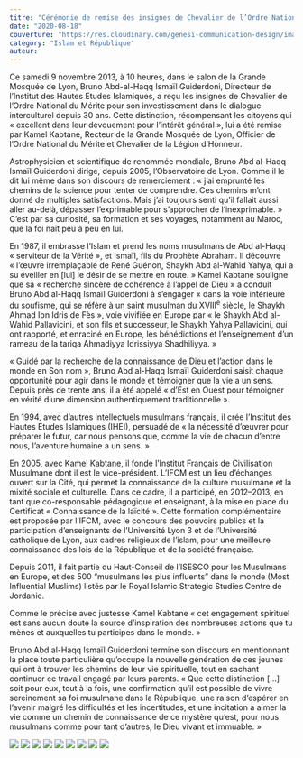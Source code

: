 ```yaml
---
titre: "Cérémonie de remise des insignes de Chevalier de l’Ordre National du Mérite"
date: "2020-08-18"
couverture: "https://res.cloudinary.com/genesi-communication-design/image/upload/w_900,h_600,c_fill/v1606410296/ihei/articles/ismail-guiderdoni-chevalier/DSC_0248_bldysh.jpg"
category: "Islam et République"
auteur:
---
```


Ce samedi 9 novembre 2013, à 10 heures, dans le salon de la Grande Mosquée de Lyon, Bruno Abd-al-Haqq Ismaïl Guiderdoni, Directeur de  l’Institut des Hautes Etudes Islamiques, a reçu les insignes de  Chevalier de l’Ordre National du Mérite pour son investissement dans le  dialogue interculturel depuis 30 ans. Cette distinction, récompensant  les citoyens qui «&nbsp;excellent dans leur dévouement pour l’intérêt général&nbsp;», lui a été remise par Kamel Kabtane, Recteur de la Grande Mosquée de Lyon, Officier de l’Ordre National du Mérite et Chevalier de la Légion d’Honneur.

Astrophysicien et scientifique de renommée mondiale, Bruno Abd al-Haqq Ismaïl Guiderdoni dirige, depuis 2005, l’Observatoire de Lyon. Comme il le dit lui même dans son discours de remerciement&nbsp;: «&nbsp;j’ai emprunté les chemins de la science pour tenter de comprendre. Ces chemins m’ont donné de multiples satisfactions. Mais j’ai toujours senti qu’il fallait aussi aller au-delà, dépasser l’exprimable pour s’approcher de l’inexprimable.&nbsp;» C’est par sa curiosité, sa formation et ses voyages, notamment au Maroc, que la foi naît peu à peu en lui.

En 1987, il embrasse l’Islam et prend  les noms musulmans de Abd al-Haqq «&nbsp;serviteur de la Vérité&nbsp;», et Ismaïl, fils du Prophète Abraham. Il découvre «&nbsp;l’&oelig;uvre irremplaçable de René Guénon, Shaykh Abd al-Wahid Yahya, qui a su éveiller en [lui] le désir de se mettre en route.&nbsp;» Kamel Kabtane souligne que sa «&nbsp;recherche sincère de cohérence à l’appel de Dieu&nbsp;» a conduit Bruno Abd al-Haqq Ismaïl Guiderdoni à s’engager «&nbsp;dans la voie intérieure du soufisme, qui se réfère à un saint musulman du XVIII<sup>e</sup> siècle, le Shaykh Ahmad Ibn Idris de Fès&nbsp;», voie vivifiée en Europe par «&nbsp;le Shaykh Abd al-Wahid Pallavicini, et son fils et successeur, le Shaykh Yahya Pallavicini, qui ont rapporté, et enraciné en Europe, les bénédictions et l’enseignement d’un rameau de la tariqa Ahmadiyya Idrissiyya Shadhiliyya.&nbsp;»

«&nbsp;Guidé par la recherche de la connaissance de Dieu et l’action dans le monde en Son nom&nbsp;», Bruno Abd al-Haqq Ismaïl Guiderdoni saisit chaque opportunité pour agir dans le monde et témoigner que la vie a un sens. Depuis près de trente ans, il a été appelé «&nbsp;d’Est en Ouest pour témoigner en vérité d’une dimension authentiquement traditionnelle&nbsp;».

En 1994, avec d’autres intellectuels musulmans français, il crée l’Institut des Hautes Etudes Islamiques (IHEI), persuadé de «&nbsp;la nécessité d’&oelig;uvrer pour préparer le futur, car nous pensons que, comme la vie de chacun d’entre nous, l’aventure humaine a un sens.&nbsp;»

En 2005, avec Kamel Kabtane, il fonde l’Institut Français de Civilisation Musulmane dont il est le vice-président. L’IFCM est un lieu d’échanges ouvert sur la Cité, qui permet la connaissance de la culture musulmane et la mixité sociale et culturelle. Dans ce cadre, il a participé, en 2012–2013, en tant que co-responsable pédagogique et enseignant, à la mise en place du Certificat «&nbsp;Connaissance de la laïcité&nbsp;». Cette formation complémentaire est proposée par l’IFCM, avec le concours des pouvoirs publics et la participation d’enseignants de l’Université Lyon 3 et de l’Université catholique de Lyon, aux cadres religieux de l’islam, pour une meilleure connaissance des lois de la République et de la société française.

Depuis 2011, il fait partie du Haut-Conseil de l’ISESCO pour les Musulmans en Europe, et des 500 “musulmans les plus influents” dans le monde (Most Influential Muslims) listés par le Royal Islamic Strategic Studies Centre de Jordanie.

Comme le précise avec justesse Kamel Kabtane «&nbsp;cet engagement spirituel est sans aucun doute la source d’inspiration des nombreuses actions que tu mènes et auxquelles tu participes dans le monde.&nbsp;»

Bruno Abd al-Haqq Ismaïl Guiderdoni termine son discours en mentionnant la place toute particulière qu’occupe la nouvelle génération de ces jeunes qui ont à trouver les chemins de leur vie spirituelle, tout en sachant continuer ce travail engagé par leurs parents. «&nbsp;Que cette distinction […] soit pour eux, tout à la fois, une confirmation qu’il est possible de vivre sereinement sa foi musulmane dans la République, une raison d’espérer en l’avenir malgré les difficultés et les incertitudes, et une incitation à aimer la vie comme un chemin de connaissance de ce mystère qu’est, pour nous musulmans comme pour tant d’autres, le Dieu vivant et immuable.&nbsp;»

![](https://res.cloudinary.com/genesi-communication-design/image/upload/w_900,h_600,c_fill/v1606410299/ihei/articles/ismail-guiderdoni-chevalier/DSC_0237_j710m4.jpg)
![](https://res.cloudinary.com/genesi-communication-design/image/upload/w_900,h_600,c_fill/v1606410299/ihei/articles/ismail-guiderdoni-chevalier/DSC_0237_j710m4.jpg)
![](https://res.cloudinary.com/genesi-communication-design/image/upload/w_900,h_600,c_fill/v1606410293/ihei/articles/ismail-guiderdoni-chevalier/DSC_0172_s4di0b.jpg)
![](https://res.cloudinary.com/genesi-communication-design/image/upload/w_900,h_600,c_fill/v1606410295/ihei/articles/ismail-guiderdoni-chevalier/DSC_0151_el512o.jpg)
![](https://res.cloudinary.com/genesi-communication-design/image/upload/w_900,h_600,c_fill/v1606410286/ihei/articles/ismail-guiderdoni-chevalier/DSC_0253_ce7cgp.jpg)
![](https://res.cloudinary.com/genesi-communication-design/image/upload/w_900,h_600,c_fill/v1606410286/ihei/articles/ismail-guiderdoni-chevalier/DSC_0227_mmgd3g.jpg)
![](https://res.cloudinary.com/genesi-communication-design/image/upload/w_900,h_600,c_fill/v1606410288/ihei/articles/ismail-guiderdoni-chevalier/DSC_0234_ovidog.jpg)
![](https://res.cloudinary.com/genesi-communication-design/image/upload/w_900,h_600,c_fill/v1606410296/ihei/articles/ismail-guiderdoni-chevalier/DSC_0239_gajorg.jpg)
![](https://res.cloudinary.com/genesi-communication-design/image/upload/w_900,h_600,c_fill/v1606410295/ihei/articles/ismail-guiderdoni-chevalier/DSC_0179_q5ennk.jpg)
